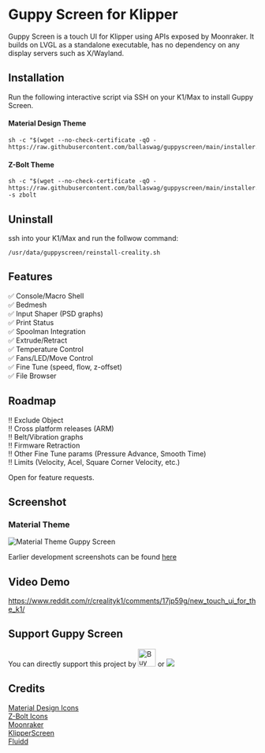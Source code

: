 # Guppy Screen for Klipper

Guppy Screen is a touch UI for Klipper using APIs exposed by Moonraker. It builds on LVGL as a standalone executable, has no dependency on any display servers such as X/Wayland.

## Installation
Run the following interactive script via SSH on your K1/Max to install Guppy Screen.

#### Material Design Theme
```
sh -c "$(wget --no-check-certificate -qO - https://raw.githubusercontent.com/ballaswag/guppyscreen/main/installer.sh)"
```

#### Z-Bolt Theme
```
sh -c "$(wget --no-check-certificate -qO - https://raw.githubusercontent.com/ballaswag/guppyscreen/main/installer.sh)" -s zbolt
```

## Uninstall
ssh into your K1/Max and run the follwow command:
```
/usr/data/guppyscreen/reinstall-creality.sh
```

## Features
:white_check_mark: Console/Macro Shell  
:white_check_mark: Bedmesh  
:white_check_mark: Input Shaper (PSD graphs)  
:white_check_mark: Print Status  
:white_check_mark: Spoolman Integration  
:white_check_mark: Extrude/Retract  
:white_check_mark: Temperature Control  
:white_check_mark: Fans/LED/Move Control  
:white_check_mark: Fine Tune (speed, flow, z-offset)  
:white_check_mark: File Browser 

## Roadmap
:bangbang: Exclude Object  
:bangbang: Cross platform releases (ARM)  
:bangbang: Belt/Vibration graphs  
:bangbang: Firmware Retraction  
:bangbang: Other Fine Tune params (Pressure Advance, Smooth Time)  
:bangbang: Limits (Velocity, Acel, Square Corner Velocity, etc.)  

Open for feature requests.

## Screenshot
### Material Theme
![Material Theme Guppy Screen](https://github.com/ballaswag/guppyscreen/blob/main/screenshots/material/material_screenshot.png)

Earlier development screenshots can be found [here](https://github.com/ballaswag/guppyscreen/blob/main/screenshots)

## Video Demo
https://www.reddit.com/r/crealityk1/comments/17jp59g/new_touch_ui_for_the_k1/

## Support Guppy Screen
You can directly support this project by <a href='https://ko-fi.com/ballaswag' target='_blank'><img height='36' style='border:0px;height:36px;' src='https://storage.ko-fi.com/cdn/kofi3.png?v=3' border='0' alt='Buy Me a Coffee at ko-fi.com' /></a>
or
[![](https://img.shields.io/static/v1?label=Sponsor&message=%E2%9D%A4&logo=GitHub&color=%23fe8e86)](https://github.com/sponsors/ballaswag)

## Credits
[Material Design Icons](https://pictogrammers.com/library/mdi/)  
[Z-Bolt Icons](https://github.com/Z-Bolt/OctoScreen)  
[Moonraker](https://github.com/Arksine/moonraker)  
[KlipperScreen](https://github.com/KlipperScreen/KlipperScreen)  
[Fluidd](https://github.com/fluidd-core/fluidd)  
